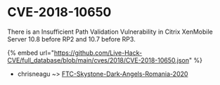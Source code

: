 # CVE-2018-10650

There is an Insufficient Path Validation Vulnerability in Citrix XenMobile Server 10.8 before RP2 and 10.7 before RP3.

{% embed url="https://github.com/Live-Hack-CVE/full_database/blob/main/cves/2018/CVE-2018-10650.json" %}


* chrisneagu ~> [FTC-Skystone-Dark-Angels-Romania-2020](https://www.alice-snow.ru/2018/database/cve-2018-10650/ftc-skystone-dark-angels-romania-2020-chrisneagu)